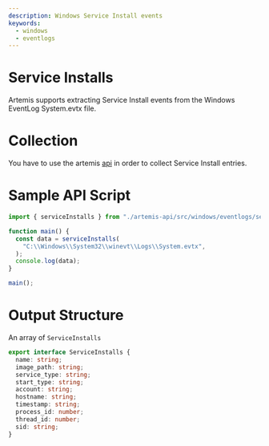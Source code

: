 ```yaml
---
description: Windows Service Install events
keywords:
  - windows
  - eventlogs
---
```


# Service Installs

Artemis supports extracting Service Install events from the Windows EventLog
System.evtx file.

# Collection

You have to use the artemis [api](../../API/overview.md) in order to collect
Service Install entries.

# Sample API Script

```typescript
import { serviceInstalls } from "./artemis-api/src/windows/eventlogs/services.ts";

function main() {
  const data = serviceInstalls(
    "C:\\Windows\\System32\\winevt\\Logs\\System.evtx",
  );
  console.log(data);
}

main();
```

# Output Structure

An array of `ServiceInstalls`

```typescript
export interface ServiceInstalls {
  name: string;
  image_path: string;
  service_type: string;
  start_type: string;
  account: string;
  hostname: string;
  timestamp: string;
  process_id: number;
  thread_id: number;
  sid: string;
}
```
